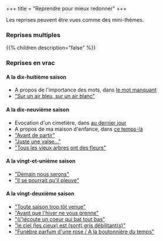 +++
title = "Reprendre pour mieux redonner"
+++

Les reprises peuvent être vues comme des mini-thèmes.

### Reprises multiples

{{% children description="false" %}}

### Reprises en vrac

#### A la dix-huitième saison
- A propos de l'importance des mots, dans [le mot manquant](../../seasons/18_dix_huitieme_saison/le_mot_manquant)
- ["Sur un air bleu, sur un air blanc"](../../seasons/18_dix_huitieme_saison/promenade_mentale)

#### A la dix-neuvième saison
- Evocation d'un cimetière, dans [au dernier jour](../../seasons/19_dix_neuvieme_saison/au_dernier_jour)
- A propos de ma maison d'enfance, dans [ce temps-là](../../seasons/19_dix_neuvieme_saison/ce_temps_la)
- ["Avant de partir"](../../seasons/19_dix_neuvieme_saison/cerisiers_du_printemps)
- ["Juste une valse..."](../../seasons/19_dix_neuvieme_saison/charme)
- ["Tous les vieux arbres ont des fleurs"](../../seasons/19_dix_neuvieme_saison/le_vieux_verger)

#### A la vingt-et-unième saison
- ["Demain nous serons"](../../seasons/21_vingt_et_unieme_saison/demain)
- ["Il se pourrait qu'il pleuve"](../../seasons/21_vingt_et_unieme_saison/les_cieux_d_avant)

#### A la vingt-deuxième saison
- ["Toute saison trop tôt venue"](../../seasons/22_vingt_deuxieme_saison/toute_saison)
- ["Avant que l'hiver ne vous prenne"](../../seasons/22_vingt_deuxieme_saison/automne_serein)
- ["(j')écoute un coeur qui bat tout bas"](../../seasons/22_vingt_deuxieme_saison/vers_plus_d_amour)
- ["le ciel (les cieux) est (sont) gris débilitant(s)"](../../seasons/22_vingt_deuxieme_saison/automne_pose)
- ["Funèbre parfum d'une rose / A la boutonnière du temps"](../../seasons/22_vingt_deuxieme_saison/parfum_d_octobre)